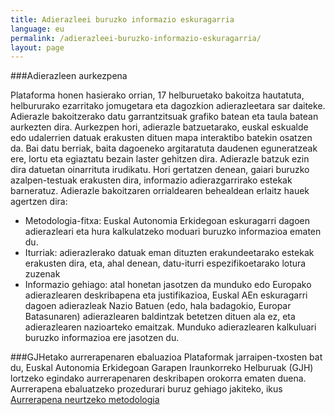 ```yaml
---
title: Adierazleei buruzko informazio eskuragarria
language: eu
permalink: /adierazleei-buruzko-informazio-eskuragarria/
layout: page
---
```


###Adierazleen aurkezpena

Plataforma honen hasierako orrian, 17 helburuetako bakoitza hautatuta, helbururako ezarritako jomugetara eta dagozkion adierazleetara sar daiteke.
Adierazle bakoitzerako datu garrantzitsuak grafiko batean eta taula batean aurkezten dira. Aurkezpen hori, adierazle batzuetarako, euskal eskualde edo udalerrien datuak erakusten dituen mapa interaktibo batekin osatzen da. 
Bai datu berriak, baita dagoeneko argitaratuta daudenen eguneratzeak ere, lortu eta egiaztatu bezain laster gehitzen dira.
Adierazle batzuk ezin dira datuetan oinarrituta irudikatu. Hori gertatzen denean, gaiari buruzko azalpen-testuak erakusten dira, informazio adierazgarrirako estekak barneratuz.
Adierazle bakoitzaren orrialdearen behealdean erlaitz hauek agertzen dira:
-	Metodologia-fitxa: Euskal Autonomia Erkidegoan eskuragarri dagoen adierazleari eta hura kalkulatzeko moduari buruzko informazioa ematen du.
-	Iturriak: adierazlerako datuak eman dituzten erakundeetarako estekak erakusten dira, eta, ahal denean, datu-iturri espezifikoetarako lotura zuzenak
-	Informazio gehiago: atal honetan jasotzen da munduko edo Europako adierazlearen deskribapena eta justifikazioa, Euskal AEn eskuragarri dagoen adierazleak Nazio Batuen (edo, hala badagokio, Europar Batasunaren) adierazlearen baldintzak betetzen dituen ala ez, eta adierazlearen nazioarteko emaitzak. Munduko adierazlearen kalkuluari buruzko informazioa ere jasotzen du.

###GJHetako aurrerapenaren ebaluazioa
Plataformak jarraipen-txosten bat du, Euskal Autonomia Erkidegoan Garapen Iraunkorreko Helburuak (GJH) lortzeko egindako aurrerapenaren deskribapen orokorra ematen duena. Aurrerapena ebaluatzeko prozedurari buruz gehiago jakiteko, ikus [Aurrerapena neurtzeko metodologia](/Jarraipen-txostena/)

